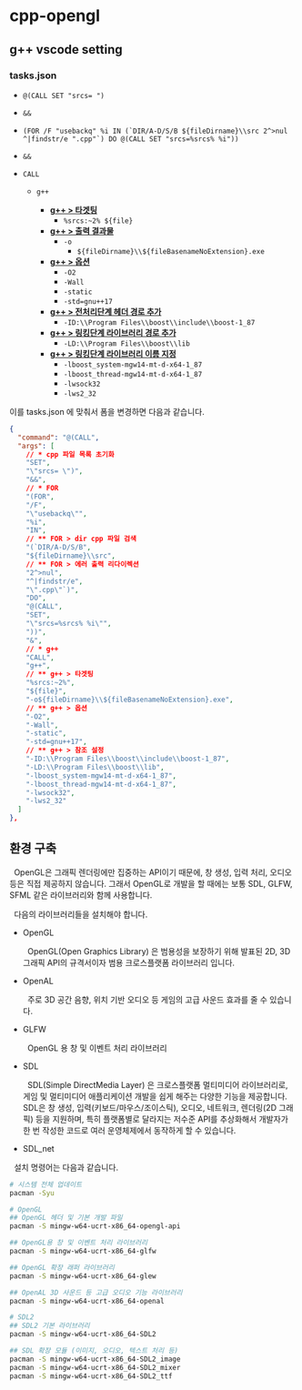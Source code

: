 # cpp-opengl

## g++ vscode setting

### tasks.json

- `@(CALL SET "srcs= ")`
- `&&`
- `` (FOR /F "usebackq" %i IN (`DIR/A-D/S/B ${fileDirname}\\src 2^>nul ^|findstr/e ".cpp"`) DO @(CALL SET "srcs=%srcs% %i")) ``
- `&&`
- `CALL`

  - `g++`

    - <b><u>g++ > 타겟팅</b></u>
      - `%srcs:~2% ${file}`
    - <b><u>g++ > 출력 결과물</b></u>
      - `-o`
        - `${fileDirname}\\${fileBasenameNoExtension}.exe`
    - <b><u>g++ > 옵션</b></u>
      - `-O2`
      - `-Wall`
      - `-static`
      - `-std=gnu++17`
    - <b><u>g++ > 전처리단계 헤더 경로 추가</b></u>
      - `-ID:\\Program Files\\boost\\include\\boost-1_87`
    - <b><u>g++ > 링킹단계 라이브러리 경로 추가</b></u>
      - `-LD:\\Program Files\\boost\\lib`
    - <b><u>g++ > 링킹단계 라이브러리 이름 지정</b></u>
      - `-lboost_system-mgw14-mt-d-x64-1_87`
      - `-lboost_thread-mgw14-mt-d-x64-1_87`
      - `-lwsock32`
      - `-lws2_32`

이를 tasks.json 에 맞춰서 폼을 변경하면 다음과 같습니다.

```json
{
  "command": "@(CALL",
  "args": [
    // * cpp 파일 목록 초기화
    "SET",
    "\"srcs= \")",
    "&&",
    // * FOR
    "(FOR",
    "/F",
    "\"usebackq\"",
    "%i",
    "IN",
    // ** FOR > dir cpp 파일 검색
    "(`DIR/A-D/S/B",
    "${fileDirname}\\src",
    // ** FOR > 에러 출력 리다이렉션
    "2^>nul",
    "^|findstr/e",
    "\".cpp\"`)",
    "DO",
    "@(CALL",
    "SET",
    "\"srcs=%srcs% %i\"",
    "))",
    "&",
    // * g++
    "CALL",
    "g++",
    // ** g++ > 타겟팅
    "%srcs:~2%",
    "${file}",
    "-o${fileDirname}\\${fileBasenameNoExtension}.exe",
    // ** g++ > 옵션
    "-O2",
    "-Wall",
    "-static",
    "-std=gnu++17",
    // ** g++ > 참조 설정
    "-ID:\\Program Files\\boost\\include\\boost-1_87",
    "-LD:\\Program Files\\boost\\lib",
    "-lboost_system-mgw14-mt-d-x64-1_87",
    "-lboost_thread-mgw14-mt-d-x64-1_87",
    "-lwsock32",
    "-lws2_32"
  ]
},
```

## 환경 구축

&nbsp; OpenGL은 그래픽 렌더링에만 집중하는 API이기 때문에, 창 생성, 입력 처리, 오디오 등은 직접 제공하지 않습니다. 그래서 OpenGL로 개발을 할 때에는 보통 SDL, GLFW, SFML 같은 라이브러리와 함께 사용합니다.

&nbsp; 다음의 라이브러리들을 설치해야 합니다.

- OpenGL

  &nbsp; OpenGL(Open Graphics Library) 은 범용성을 보장하기 위해 발표된 2D, 3D 그래픽 API의 규격서이자 범용 크로스플랫폼 라이브러리 입니다.

- OpenAL

  &nbsp; 주로 3D 공간 음향, 위치 기반 오디오 등 게임의 고급 사운드 효과를 줄 수 있습니다.

- GLFW

  &nbsp; OpenGL 용 창 및 이벤트 처리 라이브러리

- SDL

  &nbsp; SDL(Simple DirectMedia Layer) 은 크로스플랫폼 멀티미디어 라이브러리로, 게임 및 멀티미디어 애플리케이션 개발을 쉽게 해주는 다양한 기능을 제공합니다. SDL은 창 생성, 입력(키보드/마우스/조이스틱), 오디오, 네트워크, 렌더링(2D 그래픽) 등을 지원하며, 특히 플랫폼별로 달라지는 저수준 API를 추상화해서 개발자가 한 번 작성한 코드로 여러 운영체제에서 동작하게 할 수 있습니다.

- SDL_net

&nbsp; 설치 명령어는 다음과 같습니다.

```bash
# 시스템 전체 업데이트
pacman -Syu

# OpenGL
## OpenGL 헤더 및 기본 개발 파일
pacman -S mingw-w64-ucrt-x86_64-opengl-api

## OpenGL용 창 및 이벤트 처리 라이브러리
pacman -S mingw-w64-ucrt-x86_64-glfw

## OpenGL 확장 래퍼 라이브러리
pacman -S mingw-w64-ucrt-x86_64-glew

## OpenAL 3D 사운드 등 고급 오디오 기능 라이브러리
pacman -S mingw-w64-ucrt-x86_64-openal

# SDL2
## SDL2 기본 라이브러리
pacman -S mingw-w64-ucrt-x86_64-SDL2

## SDL 확장 모듈 (이미지, 오디오, 텍스트 처리 등)
pacman -S mingw-w64-ucrt-x86_64-SDL2_image
pacman -S mingw-w64-ucrt-x86_64-SDL2_mixer
pacman -S mingw-w64-ucrt-x86_64-SDL2_ttf
```
